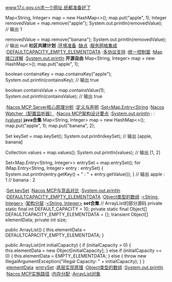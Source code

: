 www.17.c.gov.cn求一个网址,纸都准备好了


Map<String, Integer> map = new HashMap<>();
map.put("apple", 1);
Integer removedValue = map.remove("apple");
System.out.println(removedValue);  // 输出 1

removedValue = map.remove("banana");
System.out.println(removedValue);  // 输出 null
<strong>社区共建计划</strong>
:[环境准备](https://pastebin.com/M6RuWSCk)
:[缺点](https://rentry.org/qyrzpefx)
:[服务网格集成](https://rentry.org/9bk7n42x)
:[DEFAULTCAPACITY_EMPTY_ELEMENTDATA](https://pastebin.com/00g3s85H)
:[多协议支持](https://rentry.org/b6rn2a4g)
:[统一控制面](https://pastebin.com/T84C7wvB)
:[Map 接口详解](https://rentry.org/stkvr3y7)
:[System.out.println](https://rentry.org/f665ezey)
<strong>开源自由</strong>
Map<String, Integer> map = new HashMap<>();
map.put("apple", 1);

boolean containsKey = map.containsKey("apple");
System.out.println(containsKey);  // 输出 true

boolean containsValue = map.containsValue(1);
System.out.println(containsValue);  // 输出 true

:[Nacos MCP Server核心原理分析](https://pastebin.com/stjg9VQ5)
:[定义与声明](https://github.com/rgnlk/osi)
:[Set<Map.Entry<String](https://pastebin.com/zUccCJTU)
:[Nacos Watcher（配置监听器）](https://rentry.org/ybc7dv47)
:[Nacos MCP架构设计要点](https://rentry.org/ypdpgr88)
:[System.out.println]()
:[<Integer>](https://github.com/hsxyxd/hsxyxd)
:[(values)](https://rentry.org/99ugk8ad)
<strong>java合集</strong>
Map<String, Integer> map = new HashMap<>();
map.put("apple", 1);
map.put("banana", 2);

Set<String> keySet = map.keySet();
System.out.println(keySet);  // 输出 [apple, banana]

Collection<Integer> values = map.values();
System.out.println(values);  // 输出 [1, 2]

Set<Map.Entry<String, Integer>> entrySet = map.entrySet();
for (Map.Entry<String, Integer> entry : entrySet) {
    System.out.println(entry.getKey() + " : " + entry.getValue());
}
// 输出 apple : 1
//      banana : 2

:[Set<K> keySet](https://rentry.org/oaict5n6)
:[Nacos MCP与竞品对比](https://pastebin.com/aFqeHxZH)
:[System.out.println](https://pastebin.com/2B8Uvq2v)
:[DEFAULTCAPACITY_EMPTY_ELEMENTDATA](https://rentry.org/rkhpdivy)
:[Object类型的数组](https://rentry.org/6wawgftn)
:[<String, Integer>](https://pastebin.com/Lf486rVd)
:[架构分层](https://pastebin.com/LF8pkTP7)
:[<String, Integer>](https://rentry.org/e57bp4rg)
<strong>set合集</strong>
// ArrayList的部分源码
private static final int DEFAULT_CAPACITY = 10;
private static final Object[] DEFAULTCAPACITY_EMPTY_ELEMENTDATA = {};
transient Object[] elementData;
private int size;

public ArrayList() {
    this.elementData = DEFAULTCAPACITY_EMPTY_ELEMENTDATA;
}

public ArrayList(int initialCapacity) {
    if (initialCapacity > 0) {
        this.elementData = new Object[initialCapacity];
    } else if (initialCapacity == 0) {
        this.elementData = EMPTY_ELEMENTDATA;
    } else {
        throw new IllegalArgumentException("Illegal Capacity: " + initialCapacity);
    }
}
:[elementData](https://rentry.org/uks6cb8b)
:[entrySet](https://github.com/ycwdyw/xwhd/issues/8)
:[底层实现原理](https://rentry.org/soqxzycb)
:[Object类型的数组](https://rentry.org/a23n4g89)
:[System.out.println](https://rentry.org/aanbs5xo)
:[Nacos MCP实施路径](https://pastebin.com/tDFu0gbY)
:[内存分配](https://rentry.org/hnp7fabx)
:[ArrayList对象](https://github.com/cjkxnpy/liu)
